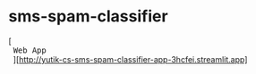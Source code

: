 # sms-spam-classifier
[<kbd> <br> Web App <br> </kbd>][http://yutik-cs-sms-spam-classifier-app-3hcfei.streamlit.app]
